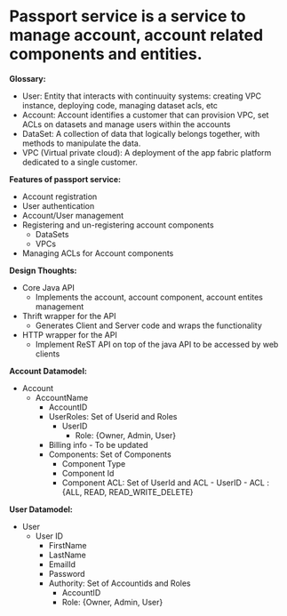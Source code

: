 Passport service is a service to manage account, account related components and entities.
==========================================================================================

**Glossary:**
- User: Entity that interacts with continuuity systems: creating VPC instance, deploying code, managing dataset acls, etc
- Account: Account identifies a customer that can provision VPC, set ACLs on datasets and manage users within the accounts
- DataSet: A collection of data that logically belongs together, with methods to manipulate the data. 
- VPC (Virtual private cloud): A deployment of the app fabric platform dedicated to a single customer.


**Features of passport service:**
- Account registration
- User authentication
- Account/User management
- Registering and un-registering account components
  - DataSets
  - VPCs
- Managing ACLs for Account components


**Design Thoughts:**

- Core Java API 
	- Implements the account, account component, account entites management
- Thrift wrapper for the API
	- Generates Client and Server code and wraps the functionality
- HTTP wrapper for the API
	- Implement ReST API on top of the java API to be accessed by web clients


       

**Account Datamodel:**
- Account 
	- AccountName
       	- AccountID
        - UserRoles: Set of Userid and Roles
        	- UserID
                - Role: {Owner, Admin, User}
        - Billing info - To be updated
       	- Components: Set of Components 
        	- Component Type
           	- Component Id
           	- Component ACL: Set of UserId and ACL
              		- UserID
              		- ACL : {ALL, READ, READ_WRITE_DELETE}
        
**User Datamodel:** 
- User
	- User ID
        - FirstName
        - LastName
        - EmailId
      	- Password
      	- Authority: Set of Accountids and Roles
        	- AccountID
         	- Role: {Owner, Admin, User}
              

